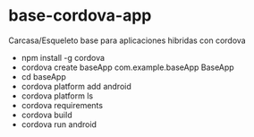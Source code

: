 # base-cordova-app
Carcasa/Esqueleto base para aplicaciones hibridas con cordova

- npm install -g cordova
- cordova create baseApp com.example.baseApp BaseApp
- cd baseApp
- cordova platform add android
- cordova platform ls
- cordova requirements
- cordova build
- cordova run android

